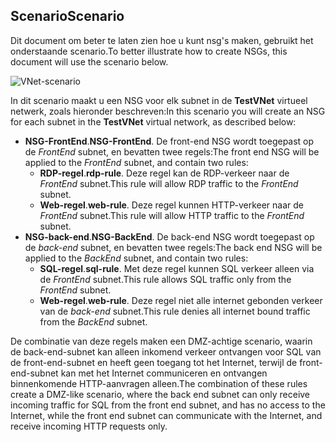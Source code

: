 ## <a name="scenario"></a><span data-ttu-id="fce72-101">Scenario</span><span class="sxs-lookup"><span data-stu-id="fce72-101">Scenario</span></span>
<span data-ttu-id="fce72-102">Dit document om beter te laten zien hoe u kunt nsg's maken, gebruikt het onderstaande scenario.</span><span class="sxs-lookup"><span data-stu-id="fce72-102">To better illustrate how to create NSGs, this document will use the scenario below.</span></span>

![VNet-scenario](./media/virtual-networks-create-nsg-scenario-include/figure1.png)

<span data-ttu-id="fce72-104">In dit scenario maakt u een NSG voor elk subnet in de **TestVNet** virtueel netwerk, zoals hieronder beschreven:</span><span class="sxs-lookup"><span data-stu-id="fce72-104">In this scenario you will create an NSG for each subnet in the **TestVNet** virtual network, as described below:</span></span> 

* <span data-ttu-id="fce72-105">**NSG-FrontEnd**.</span><span class="sxs-lookup"><span data-stu-id="fce72-105">**NSG-FrontEnd**.</span></span> <span data-ttu-id="fce72-106">De front-end NSG wordt toegepast op de *FrontEnd* subnet, en bevatten twee regels:</span><span class="sxs-lookup"><span data-stu-id="fce72-106">The front end NSG will be applied to the *FrontEnd* subnet, and contain two rules:</span></span>    
  * <span data-ttu-id="fce72-107">**RDP-regel**.</span><span class="sxs-lookup"><span data-stu-id="fce72-107">**rdp-rule**.</span></span> <span data-ttu-id="fce72-108">Deze regel kan de RDP-verkeer naar de *FrontEnd* subnet.</span><span class="sxs-lookup"><span data-stu-id="fce72-108">This rule will allow RDP traffic to the *FrontEnd* subnet.</span></span>
  * <span data-ttu-id="fce72-109">**Web-regel**.</span><span class="sxs-lookup"><span data-stu-id="fce72-109">**web-rule**.</span></span> <span data-ttu-id="fce72-110">Deze regel kunnen HTTP-verkeer naar de *FrontEnd* subnet.</span><span class="sxs-lookup"><span data-stu-id="fce72-110">This rule will allow HTTP traffic to the *FrontEnd* subnet.</span></span>
* <span data-ttu-id="fce72-111">**NSG-back-end**.</span><span class="sxs-lookup"><span data-stu-id="fce72-111">**NSG-BackEnd**.</span></span> <span data-ttu-id="fce72-112">De back-end NSG wordt toegepast op de *back-end* subnet, en bevatten twee regels:</span><span class="sxs-lookup"><span data-stu-id="fce72-112">The back end NSG will be applied to the *BackEnd* subnet, and contain two rules:</span></span>    
  * <span data-ttu-id="fce72-113">**SQL-regel**.</span><span class="sxs-lookup"><span data-stu-id="fce72-113">**sql-rule**.</span></span> <span data-ttu-id="fce72-114">Met deze regel kunnen SQL verkeer alleen via de *FrontEnd* subnet.</span><span class="sxs-lookup"><span data-stu-id="fce72-114">This rule allows SQL traffic only from the *FrontEnd* subnet.</span></span>
  * <span data-ttu-id="fce72-115">**Web-regel**.</span><span class="sxs-lookup"><span data-stu-id="fce72-115">**web-rule**.</span></span> <span data-ttu-id="fce72-116">Deze regel niet alle internet gebonden verkeer van de *back-end* subnet.</span><span class="sxs-lookup"><span data-stu-id="fce72-116">This rule denies all internet bound traffic from the *BackEnd* subnet.</span></span>

<span data-ttu-id="fce72-117">De combinatie van deze regels maken een DMZ-achtige scenario, waarin de back-end-subnet kan alleen inkomend verkeer ontvangen voor SQL van de front-end-subnet en heeft geen toegang tot het Internet, terwijl de front-end-subnet kan met het Internet communiceren en ontvangen binnenkomende HTTP-aanvragen alleen.</span><span class="sxs-lookup"><span data-stu-id="fce72-117">The combination of these rules create a DMZ-like scenario, where the back end subnet can only receive incoming traffic for SQL from the front end subnet, and has no access to the Internet, while the front end subnet can communicate with the Internet, and receive incoming HTTP requests only.</span></span>

